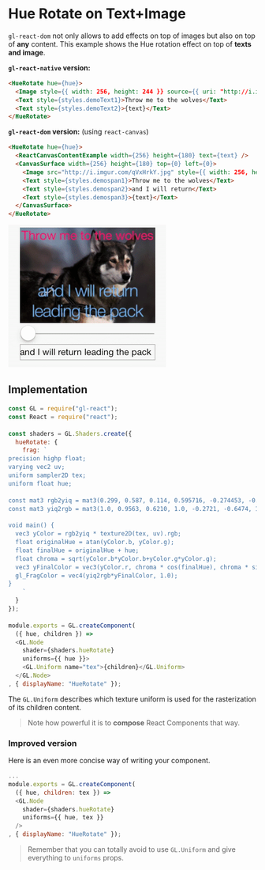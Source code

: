 # Hue Rotate on Text+Image

`gl-react-dom` not only allows to add effects on top of images but also on top of **any** content. This example shows the Hue rotation effect on top of **texts and image**.


**`gl-react-native` version:**

```html
<HueRotate hue={hue}>
  <Image style={{ width: 256, height: 244 }} source={{ uri: "http://i.imgur.com/qVxHrkY.jpg" }}/>
  <Text style={styles.demoText1}>Throw me to the wolves</Text>
  <Text style={styles.demoText2}>{text}</Text>
</HueRotate>
```

**`gl-react-dom` version:** (using `react-canvas`)

```html
<HueRotate hue={hue}>
  <ReactCanvasContentExample width={256} height={180} text={text} />
  <CanvasSurface width={256} height={180} top={0} left={0}>
    <Image src="http://i.imgur.com/qVxHrkY.jpg" style={{ width: 256, height: 244, top: 0, left: 0 }} />
    <Text style={styles.demospan1}>Throw me to the wolves</Text>
    <Text style={styles.demospan2}>and I will return</Text>
    <Text style={styles.demospan3}>{text}</Text>
  </CanvasSurface>
</HueRotate>
```

![](3.gif)

## Implementation

```js
const GL = require("gl-react");
const React = require("react");

const shaders = GL.Shaders.create({
  hueRotate: {
    frag: `
precision highp float;
varying vec2 uv;
uniform sampler2D tex;
uniform float hue;

const mat3 rgb2yiq = mat3(0.299, 0.587, 0.114, 0.595716, -0.274453, -0.321263, 0.211456, -0.522591, 0.311135);
const mat3 yiq2rgb = mat3(1.0, 0.9563, 0.6210, 1.0, -0.2721, -0.6474, 1.0, -1.1070, 1.7046);

void main() {
  vec3 yColor = rgb2yiq * texture2D(tex, uv).rgb;
  float originalHue = atan(yColor.b, yColor.g);
  float finalHue = originalHue + hue;
  float chroma = sqrt(yColor.b*yColor.b+yColor.g*yColor.g);
  vec3 yFinalColor = vec3(yColor.r, chroma * cos(finalHue), chroma * sin(finalHue));
  gl_FragColor = vec4(yiq2rgb*yFinalColor, 1.0);
}
    `
  }
});

module.exports = GL.createComponent(
  ({ hue, children }) =>
  <GL.Node
    shader={shaders.hueRotate}
    uniforms={{ hue }}>
    <GL.Uniform name="tex">{children}</GL.Uniform>
  </GL.Node>
, { displayName: "HueRotate" });
```

The `GL.Uniform` describes which texture uniform is used for the rasterization of its children content.

> Note how powerful it is to **compose** React Components that way.

### Improved version

Here is an even more concise way of writing your component.

```js
...
module.exports = GL.createComponent(
  ({ hue, children: tex }) =>
  <GL.Node
    shader={shaders.hueRotate}
    uniforms={{ hue, tex }}
  />
, { displayName: "HueRotate" });
```

> Remember that you can totally avoid to use `GL.Uniform` and give everything to `uniforms` props.
